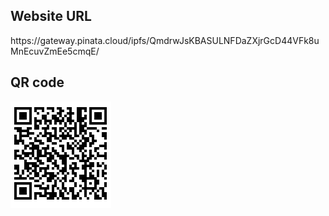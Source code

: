 <h2>Website URL</h2>
<p>https://gateway.pinata.cloud/ipfs/QmdrwJsKBASULNFDaZXjrGcD44VFk8uMnEcuvZmEe5cmqE/</p>

<h2>QR code</h2>
<img src=".\Images\QRarcadeSite.PNG">
